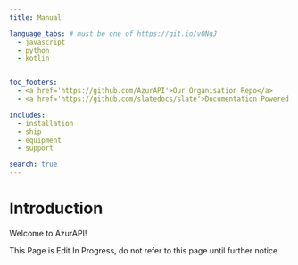 ```yaml
---
title: Manual

language_tabs: # must be one of https://git.io/vQNgJ
  - javascript
  - python
  - kotlin


toc_footers:
  - <a href='https://github.com/AzurAPI'>Our Organisation Repo</a>
  - <a href='https://github.com/slatedocs/slate'>Documentation Powered by Slate</a>

includes:
  - installation
  - ship
  - equipment
  - support

search: true
---
```


# Introduction
Welcome to AzurAPI!

This Page is Edit In Progress, do not refer to this page until further notice
